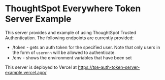 # ThoughtSpot Everywhere Token Server Example

This server provides and example of using ThoughtSpot Trusted Authentication.  The following endpoints are currently provided:

* /token - gets an auth token for the specified user.  Note that only users in the form of `usernnn` will be allowed to authenticate.
* /env - shows the environment variables that have been set

This server is deployed to Vercel at https://tse-auth-token-server-example.vercel.app/

